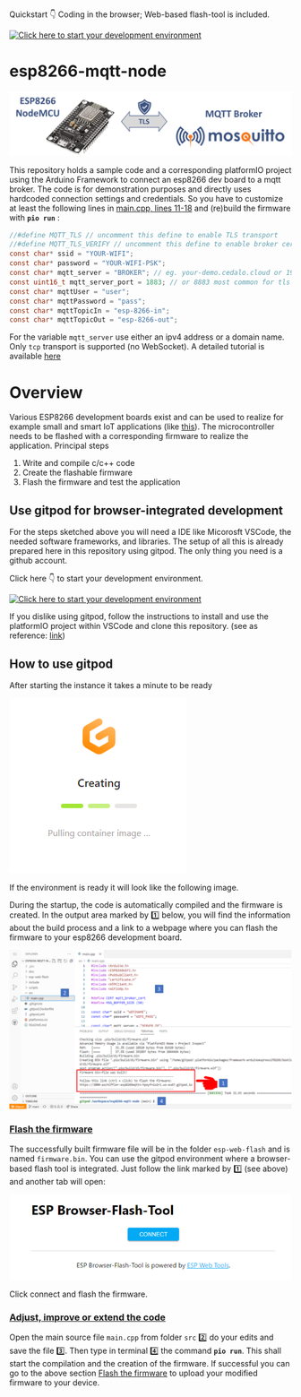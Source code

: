 Quickstart 👇  Coding in the browser; Web-based flash-tool is included.

[![Click here to start your development environment](https://gitpod.io/button/open-in-gitpod.svg)](https://gitpod.io/#https://github.com/aschiffler/esp8266-mqtt-node)

# esp8266-mqtt-node

![](doc/esp8266_mosquitto_connection.png)

This repository holds a sample code and a corresponding platformIO project using the Arduino Framework to connect an esp8266 dev board to a mqtt broker.
The code is for demonstration purposes and directly uses hardcoded connection settings and credentials. So you have to customize at least the following lines in [main.cpp, lines 11-18](blob/main/src/main.cpp) and (re)build the firmware with **```pio run```** :
```c
//#define MQTT_TLS // uncomment this define to enable TLS transport
//#define MQTT_TLS_VERIFY // uncomment this define to enable broker certificate verification
const char* ssid = "YOUR-WIFI";
const char* password = "YOUR-WIFI-PSK";
const char* mqtt_server = "BROKER"; // eg. your-demo.cedalo.cloud or 192.168.1.11
const uint16_t mqtt_server_port = 1883; // or 8883 most common for tls transport
const char* mqttUser = "user";
const char* mqttPassword = "pass";
const char* mqttTopicIn = "esp-8266-in";
const char* mqttTopicOut = "esp-8266-out";
```
For the variable ```mqtt_server``` use either an ipv4 address or a domain name. Only ```tcp``` transport is supported (no WebSocket).
A detailed tutorial is available [here](https://cedalo.com/blog/)


# Overview
Various ESP8266 development boards exist and can be used to realize for example small and smart IoT applications (like [this](https://github.com/lumapu/ahoy)). The microcontroller needs to be flashed with a corresponding firmware to realize the application. 
Principal steps
1. Write and compile c/c++ code
2. Create the flashable firmware
3. Flash the firmware and test the application

## Use gitpod for browser-integrated development
For the steps sketched above you will need a IDE like Micorosft VSCode, the needed software frameworks, and libraries.
The setup of all this is already prepared here in this repository using gitpod. The only thing you need is a github account.

Click here 👇 to start your development environment.

[![Click here to start your development environment](https://gitpod.io/button/open-in-gitpod.svg)](https://gitpod.io/#https://github.com/aschiffler/esp8266-mqtt-node)

If you dislike using gitpod, follow the instructions to install and use the platformIO project within VSCode and clone this repository. (see as reference: [link](https://randomnerdtutorials.com/vs-code-platformio-ide-esp32-esp8266-arduino/))

## How to use gitpod
After starting the instance it takes a minute to be ready

![](doc/gitpod_pulling_image.png)

If the environment is ready it will look like the following image.

During the startup, the code is automatically compiled and the firmware is created. In the output area marked by 1️⃣ below, you will find the information about the build process and a link to a webpage where you can flash the firmware to your esp8266 development board.

![](doc/gitpod_overview.png)

### [Flash the firmware](#flash)
The successfully built firmware file will be in the folder ```esp-web-flash```  and is named ```firmware.bin```.
You can use the gitpod environment where a browser-based flash tool is integrated. Just follow the link marked by 1️⃣ (see above) and another tab will open:

![](doc/flash_tool.png)

Click connect and flash the firmware.

### [Adjust, improve or extend the code](#edit)
Open the main source file ```main.cpp``` from folder ```src``` 2️⃣ do your edits and save the file 3️⃣. Then type in terminal 4️⃣ the command **```pio run```**. This shall start the compilation and the creation of the firmware. If successful you can go to the above section [Flash the firmware](#flash) to upload your modified firmware to your device.
